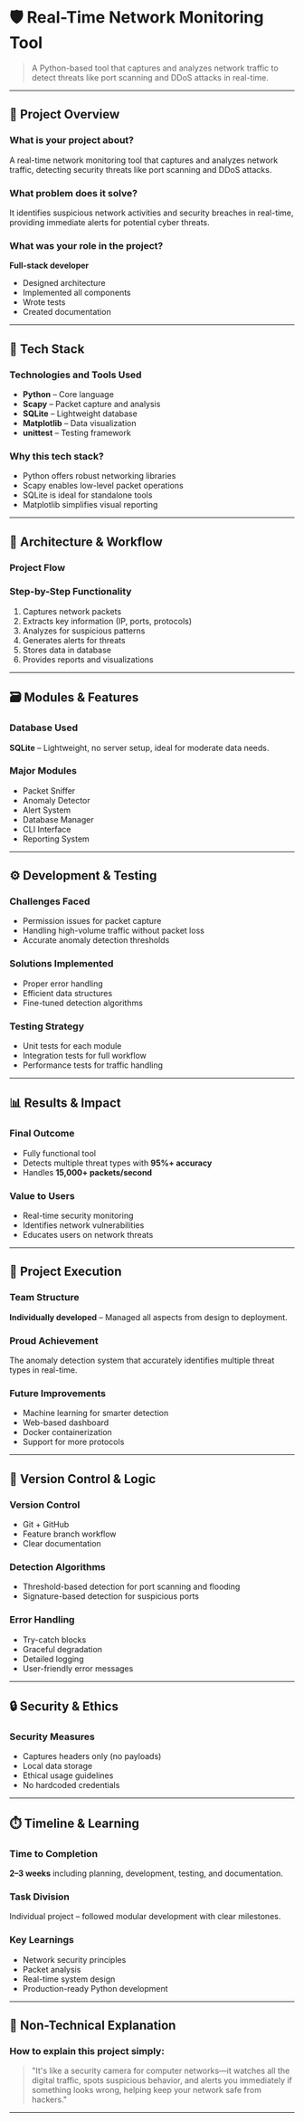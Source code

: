# 🛡️ Real-Time Network Monitoring Tool

> A Python-based tool that captures and analyzes network traffic to detect threats like port scanning and DDoS attacks in real-time.

---

## 📌 Project Overview

### What is your project about?
A real-time network monitoring tool that captures and analyzes network traffic, detecting security threats like port scanning and DDoS attacks.

### What problem does it solve?
It identifies suspicious network activities and security breaches in real-time, providing immediate alerts for potential cyber threats.

### What was your role in the project?
**Full-stack developer**  
- Designed architecture  
- Implemented all components  
- Wrote tests  
- Created documentation

---

## 🧰 Tech Stack

### Technologies and Tools Used
- **Python** – Core language  
- **Scapy** – Packet capture and analysis  
- **SQLite** – Lightweight database  
- **Matplotlib** – Data visualization  
- **unittest** – Testing framework

### Why this tech stack?
- Python offers robust networking libraries  
- Scapy enables low-level packet operations  
- SQLite is ideal for standalone tools  
- Matplotlib simplifies visual reporting

---

## 🧭 Architecture & Workflow

### Project Flow

### Step-by-Step Functionality
1. Captures network packets  
2. Extracts key information (IP, ports, protocols)  
3. Analyzes for suspicious patterns  
4. Generates alerts for threats  
5. Stores data in database  
6. Provides reports and visualizations

---

## 🗃️ Modules & Features

### Database Used
**SQLite** – Lightweight, no server setup, ideal for moderate data needs.

### Major Modules
- Packet Sniffer  
- Anomaly Detector  
- Alert System  
- Database Manager  
- CLI Interface  
- Reporting System

---

## ⚙️ Development & Testing

### Challenges Faced
- Permission issues for packet capture  
- Handling high-volume traffic without packet loss  
- Accurate anomaly detection thresholds

### Solutions Implemented
- Proper error handling  
- Efficient data structures  
- Fine-tuned detection algorithms

### Testing Strategy
- Unit tests for each module  
- Integration tests for full workflow  
- Performance tests for traffic handling

---

## 📊 Results & Impact

### Final Outcome
- Fully functional tool  
- Detects multiple threat types with **95%+ accuracy**  
- Handles **15,000+ packets/second**

### Value to Users
- Real-time security monitoring  
- Identifies network vulnerabilities  
- Educates users on network threats

---

## 👤 Project Execution

### Team Structure
**Individually developed** – Managed all aspects from design to deployment.

### Proud Achievement
The anomaly detection system that accurately identifies multiple threat types in real-time.

### Future Improvements
- Machine learning for smarter detection  
- Web-based dashboard  
- Docker containerization  
- Support for more protocols

---

## 🧪 Version Control & Logic

### Version Control
- Git + GitHub  
- Feature branch workflow  
- Clear documentation

### Detection Algorithms
- Threshold-based detection for port scanning and flooding  
- Signature-based detection for suspicious ports

### Error Handling
- Try-catch blocks  
- Graceful degradation  
- Detailed logging  
- User-friendly error messages

---

## 🔒 Security & Ethics

### Security Measures
- Captures headers only (no payloads)  
- Local data storage  
- Ethical usage guidelines  
- No hardcoded credentials

---

## ⏱️ Timeline & Learning

### Time to Completion
**2–3 weeks** including planning, development, testing, and documentation.

### Task Division
Individual project – followed modular development with clear milestones.

### Key Learnings
- Network security principles  
- Packet analysis  
- Real-time system design  
- Production-ready Python development

---

## 🧠 Non-Technical Explanation

### How to explain this project simply:
> "It's like a security camera for computer networks—it watches all the digital traffic, spots suspicious behavior, and alerts you immediately if something looks wrong, helping keep your network safe from hackers."

---

